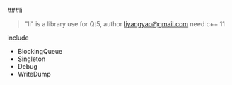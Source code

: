 ###li
>"li" is a library use for Qt5, author liyangyao@gmail.com
>need c++ 11

include

* BlockingQueue
* Singleton
* Debug
* WriteDump

